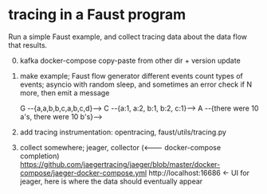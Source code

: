 # tracing in a Faust program

Run a simple Faust example, and collect tracing data about the data flow that results.

0. kafka docker-compose
   copy-paste from other dir + version update

1. make example; Faust flow
     generator different events
     count types of events; asyncio with random sleep, and sometimes an error
     check if N more, then emit a message
        
     G --{a,a,b,b,c,a,b,c,d}--> C --{a:1, a:2, b:1, b:2, c:1}--> A --{there were 10 a's, there were 10 b's}-->
     
2. add tracing instrumentation: opentracing, faust/utils/tracing.py

3. collect somewhere; jeager, collector  (<--- docker-compose completion)
   https://github.com/jaegertracing/jaeger/blob/master/docker-compose/jaeger-docker-compose.yml
   http://localhost:16686  <- UI for jeager, here is where the data should eventually appear
